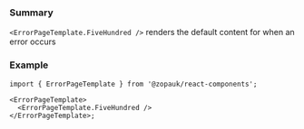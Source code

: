 ### Summary

`<ErrorPageTemplate.FiveHundred />` renders the default content for when an error occurs

### Example

```tsx
import { ErrorPageTemplate } from '@zopauk/react-components';

<ErrorPageTemplate>
  <ErrorPageTemplate.FiveHundred />
</ErrorPageTemplate>;
```
